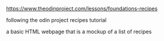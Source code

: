 https://www.theodinproject.com/lessons/foundations-recipes

following the odin project recipes tutorial

a basic HTML webpage that is a mockup of a list of recipes
